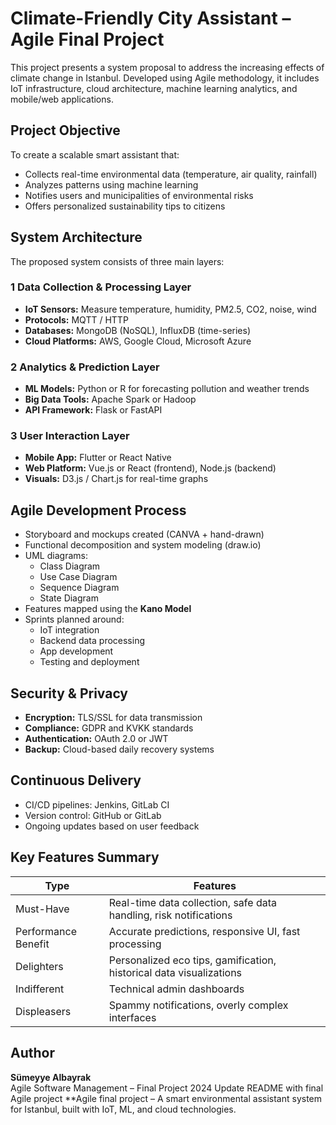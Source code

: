 #  Climate-Friendly City Assistant – Agile Final Project

This project presents a system proposal to address the increasing effects of climate change in Istanbul. Developed using Agile methodology, it includes IoT infrastructure, cloud architecture, machine learning analytics, and mobile/web applications.

##  Project Objective

To create a scalable smart assistant that:
- Collects real-time environmental data (temperature, air quality, rainfall)
- Analyzes patterns using machine learning
- Notifies users and municipalities of environmental risks
- Offers personalized sustainability tips to citizens

##  System Architecture

The proposed system consists of three main layers:

### 1️ Data Collection & Processing Layer
- **IoT Sensors:** Measure temperature, humidity, PM2.5, CO2, noise, wind
- **Protocols:** MQTT / HTTP
- **Databases:** MongoDB (NoSQL), InfluxDB (time-series)
- **Cloud Platforms:** AWS, Google Cloud, Microsoft Azure

### 2️ Analytics & Prediction Layer
- **ML Models:** Python or R for forecasting pollution and weather trends
- **Big Data Tools:** Apache Spark or Hadoop
- **API Framework:** Flask or FastAPI

### 3️ User Interaction Layer
- **Mobile App:** Flutter or React Native
- **Web Platform:** Vue.js or React (frontend), Node.js (backend)
- **Visuals:** D3.js / Chart.js for real-time graphs

##  Agile Development Process

- Storyboard and mockups created (CANVA + hand-drawn)
- Functional decomposition and system modeling (draw.io)
- UML diagrams:
  - Class Diagram
  - Use Case Diagram
  - Sequence Diagram
  - State Diagram
- Features mapped using the **Kano Model**
- Sprints planned around:
  - IoT integration
  - Backend data processing
  - App development
  - Testing and deployment

## Security & Privacy

- **Encryption:** TLS/SSL for data transmission
- **Compliance:** GDPR and KVKK standards
- **Authentication:** OAuth 2.0 or JWT
- **Backup:** Cloud-based daily recovery systems

## Continuous Delivery

- CI/CD pipelines: Jenkins, GitLab CI
- Version control: GitHub or GitLab
- Ongoing updates based on user feedback

## Key Features Summary

| Type               | Features                                                                 |
|--------------------|--------------------------------------------------------------------------|
| Must-Have          | Real-time data collection, safe data handling, risk notifications        |
| Performance Benefit| Accurate predictions, responsive UI, fast processing                    |
| Delighters         | Personalized eco tips, gamification, historical data visualizations      |
| Indifferent        | Technical admin dashboards                                               |
| Displeasers        | Spammy notifications, overly complex interfaces                         |

## Author

**Sümeyye Albayrak**  
Agile Software Management – Final Project 2024
Update README with final Agile project
**Agile final project – A smart environmental assistant system for Istanbul, built with IoT, ML, and cloud technologies.
